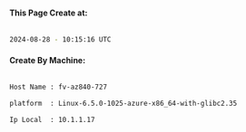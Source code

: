 
   
#### This Page Create at:

```bash

2024-08-28 - 10:15:16 UTC

```

#### Create By Machine:

```bash

Host Name : fv-az840-727

platform  : Linux-6.5.0-1025-azure-x86_64-with-glibc2.35

Ip Local  : 10.1.1.17

```

